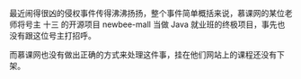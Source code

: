 最近闹得很凶的侵权事件传得沸沸扬扬，整个事件简单概括来说，慕课网的某位老师将号主 十三 的开源项目 newbee-mall  当做 Java 就业班的终极项目，事先也没有跟这位号主打招呼。

而慕课网也没有做出正确的方式来处理这件事，挂在他们网站上的课程还没有下架。

